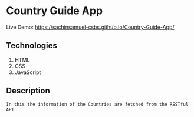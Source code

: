 # Country Guide App

Live Demo: https://sachinsamuel-csbs.github.io/Country-Guide-App/

## Technologies
1. HTML
2. CSS
3. JavaScript

## Description 

	In this the information of the Countries are fetched from the RESTful API
